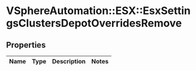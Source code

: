 # VSphereAutomation::ESX::EsxSettingsClustersDepotOverridesRemove

## Properties
Name | Type | Description | Notes
------------ | ------------- | ------------- | -------------


